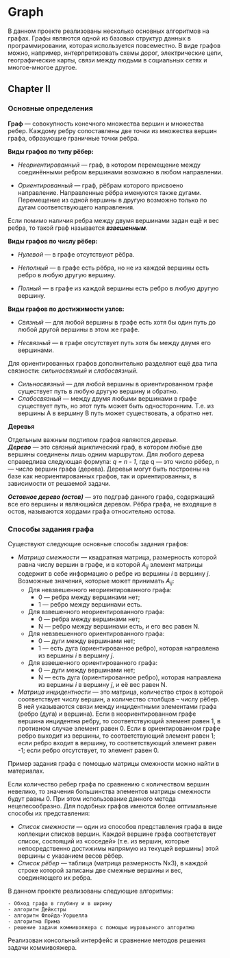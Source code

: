 # Graph

В данном проекте реализованы несколько основных алгоритмов на графах. Графы являются одной из базовых структур данных в программировании, которая используется повсеместно. В виде графов можно, например, интерпретировать схемы дорог, электрические цепи, географические карты, связи между людьми в социальных сетях и многое-многое другое.


## Chapter II

### Основные определения

**Граф** — совокупность конечного множества вершин и множества ребер. Каждому ребру сопоставлены две точки из множества вершин графа, образующие граничные точки ребра.

**Виды графов по типу рёбер:**
* *Неориентированный* — граф, в котором перемещение между соединёнными ребром вершинами возможно в любом направлении.

* *Ориентированный* — граф, рёбрам которого присвоено направление. Направленные рёбра именуются также дугами. Перемещение из одной вершины в другую возможно только по дугам соответствующего направления.


Если помимо наличия ребра между двумя вершинами задан ещё и вес ребра, то такой граф называется ***взвешенным***.


**Виды графов по числу рёбер:**
* *Нулевой* — в графе отсутствуют рёбра.

* *Неполный* — в графе есть рёбра, но не из каждой вершины есть ребро в любую другую вершину.

* *Полный* — в графе из каждой вершины есть ребро в любую другую вершину.

**Виды графов по достижимости узлов:**
* *Связный* — для любой вершины в графе есть хотя бы один путь до любой другой вершины в этом же графе.

* *Несвязный* — в графе отсутствует путь хотя бы между двумя его вершинами.

Для ориентированных графов дополнительно разделяют ещё два типа связности: *сильносвязный* и *слабосвязный*.
* *Сильносвязный* — для любой вершины в ориентированном графе существует путь в любую другую вершину и обратно.
* *Слабосвязный* — между двумя любыми вершинами в графе существует путь, но этот путь может быть односторонним. Т.е. из вершины А в вершину B путь может существовать, а обратно нет.

**Деревья**

Отдельным важным подтипом графов являются *деревья*. \
***Дерево*** — это связный ациклический граф, в котором любые две вершины соединены лишь одним маршрутом. Для любого дерева справедлива следующая формула: *q = n - 1*, где q — это число рёбер, n — число вершин графа (дерева). Деревья могут быть построены на базе как неориентированных графов, так и ориентированных, в зависимости от решаемой задачи.

***Остовное дерево (остов)*** — это подграф данного графа, содержащий все его вершины и являющийся деревом. Рёбра графа, не входящие в остов, называются хордами графа относительно остова.

### Способы задания графа

Существуют следующие основные способы задания графов:
* *Матрица смежности* — квадратная матрица, размерность которой равна числу вершин в графе, и в которой $`A_{ij}`$ элемент матрицы содержит в себе информацию о ребре из вершины $`i`$ в вершину $`j`$. Возможные значения, которые может принимать $`A_{ij}`$:
    + Для невзвешенного неориентированного графа: 
        - 0 — ребра между вершинами нет;
        - 1 — ребро между вершинами есть. 
    + Для взвешенного неориентированного графа: 
        - 0 — ребра между вершинами нет; 
        - N — ребро между вершинами есть, и его вес равен N.
    + Для невзвешенного ориентированного графа: 
        - 0 — дуги между вершинами нет;
        - 1 — есть дуга (ориентированное ребро), которая направлена из вершины $`i`$ в вершину $`j`$.
    + Для взвешенного ориентированного графа: 
        - 0 — дуги между вершинами нет;
        - N — есть дуга (ориентированное ребро), которая направлена из вершины $`i`$ в вершину $`j`$, и её вес равен N.
* *Матрица инцидентности* — это матрица, количество строк в которой соответствует числу вершин, а количество столбцов – числу рёбер. В ней указываются связи между инцидентными элементами графа (ребро (дуга) и вершина). Если в неориентированном графе вершина инцидентна ребру, то соответствующий элемент равен 1, в противном случае элемент равен 0. Если в ориентированном графе ребро выходит из вершины, то соответствующий элемент равен 1; если ребро входит в вершину, то соответствующий элемент равен -1; если ребро отсутствует, то элемент равен 0.

Пример задания графа с помощью матрицы смежности можно найти в материалах.

Если количество ребер графа по сравнению с количеством вершин невелико, то значения большинства элементов матрицы смежности будут равны 0. При этом использование данного метода нецелесообразно. Для подобных графов имеются более оптимальные способы их представления:

* *Список смежности* — один из способов представления графа в виде коллекции списков вершин. Каждой вершине графа соответствует список, состоящий из «соседей» (т.е. из вершин, которые непосредственно достижимы напрямую из текущей вершины) этой вершины с указанием весов рёбер.
* *Список рёбер* — таблица (матрица размерность Nx3), в каждой строке которой записаны две смежные вершины и вес, соединяющего их ребра.


В данном проекте реализованы следующие алгоритмы:

    - Обход графа в глубину и в ширину
    - алгоритм Дейкстры
    - алгоритм Флойда-Уоршелла
    - алгоритма Прима
    - решение задачи коммивояжера с помощью муравьиного алгоритма

Реализован консольный интерфейс и сравнение методов решения задачи коммивояжера.
